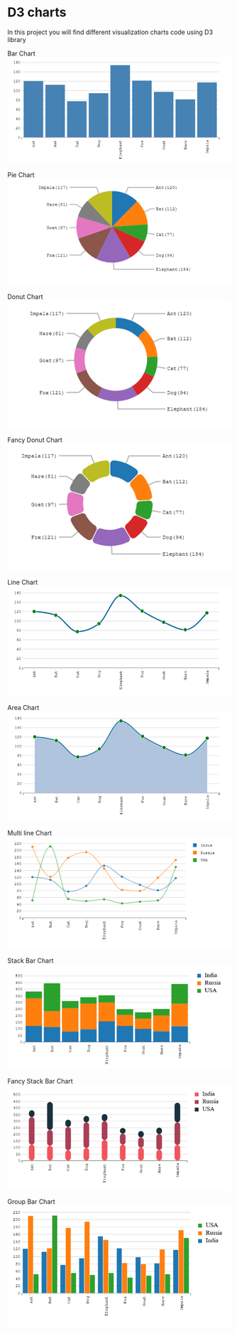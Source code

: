 # D3 charts
In this project you will find different visualization charts code using D3 library

Bar Chart\
![Bar Chart](https://github.com/suhaskekuda/D3/blob/master/images/barChart.PNG)

Pie Chart\
![Pie Chart](https://github.com/suhaskekuda/D3/blob/master/images/pieChart.PNG)

Donut Chart\
![Donut Chart](https://github.com/suhaskekuda/D3/blob/master/images/donutChart.PNG)

Fancy Donut Chart\
![Fancy Donut Chart](https://github.com/suhaskekuda/D3/blob/master/images/fancy_donut.PNG)

Line Chart\
![Line Chart](https://github.com/suhaskekuda/D3/blob/master/images/lineChart.PNG)

Area Chart\
![Area Chart](https://github.com/suhaskekuda/D3/blob/master/images/areaChart.PNG)

Multi line Chart\
![Multi line Chart](https://github.com/suhaskekuda/D3/blob/master/images/muilti_lineChart.PNG)

Stack Bar Chart\
![Stack Bar Chart](https://github.com/suhaskekuda/D3/blob/master/images/stackbarChart.PNG)

Fancy Stack Bar Chart\
![Stack Bar Chart](https://github.com/suhaskekuda/D3/blob/master/images/fancy_stackbar.PNG)

Group Bar Chart\
![Group Bar Chart](https://github.com/suhaskekuda/D3/blob/master/images/groupbarChart.PNG)
